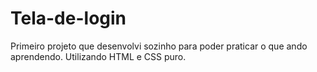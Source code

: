 # Tela-de-login
Primeiro projeto que desenvolvi sozinho para poder praticar o que ando aprendendo. Utilizando HTML e CSS puro.
